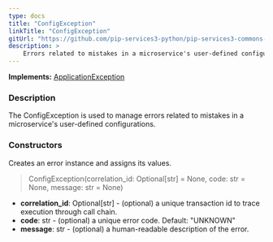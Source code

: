 ```yaml
---
type: docs
title: "ConfigException"
linkTitle: "ConfigException"
gitUrl: "https://github.com/pip-services3-python/pip-services3-commons-python"
description: >
    Errors related to mistakes in a microservice's user-defined configurations.
---
```


**Implements:** [ApplicationException](../application_exception)

### Description

The ConfigException is used to manage errors related to mistakes in a microservice's user-defined configurations.

### Constructors
Creates an error instance and assigns its values.

> ConfigException(correlation_id: Optional[str] = None, code: str = None, message: str = None)

- **correlation_id**: Optional[str] - (optional) a unique transaction id to trace execution through call chain.
- **code**: str - (optional) a unique error code. Default: "UNKNOWN"
- **message**: str - (optional) a human-readable description of the error.

